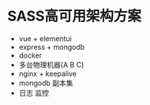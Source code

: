 # SASS高可用架构方案

- vue + elementui
- express + mongodb
- docker
- 多台物理机器(A B C)
- nginx + keepalive
- mongodb 副本集
- 日志 监控
